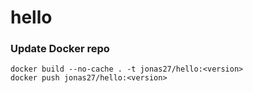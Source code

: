 # hello

### Update Docker repo
`docker build --no-cache . -t jonas27/hello:<version>` <br />
`docker push jonas27/hello:<version>` <br />





